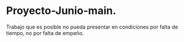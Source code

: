 # Proyecto-Junio-main.
Trabajo que es posible no pueda presentar en condiciones 
por falta de tiempo, no por falta de empeño.
